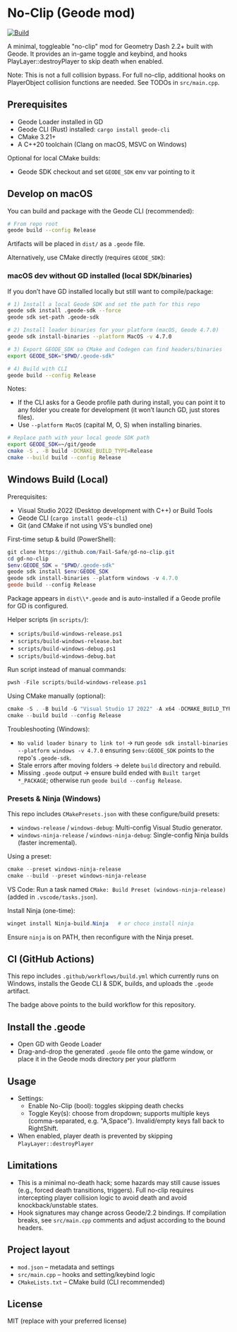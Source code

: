 # No-Clip (Geode mod)

[![Build](https://github.com/Fail-Safe/gd-no-clip/actions/workflows/build.yml/badge.svg)](https://github.com/Fail-Safe/gd-no-clip/actions/workflows/build.yml)

A minimal, toggleable "no-clip" mod for Geometry Dash 2.2+ built with Geode.
It provides an in-game toggle and keybind, and hooks PlayLayer::destroyPlayer to
skip death when enabled.

Note: This is not a full collision bypass. For full no-clip, additional hooks on
PlayerObject collision functions are needed. See TODOs in `src/main.cpp`.

## Prerequisites
- Geode Loader installed in GD
- Geode CLI (Rust) installed: `cargo install geode-cli`
- CMake 3.21+
- A C++20 toolchain (Clang on macOS, MSVC on Windows)

Optional for local CMake builds:
- Geode SDK checkout and set `GEODE_SDK` env var pointing to it

## Develop on macOS
You can build and package with the Geode CLI (recommended):

```sh
# From repo root
geode build --config Release
```

Artifacts will be placed in `dist/` as a `.geode` file.

Alternatively, use CMake directly (requires `GEODE_SDK`):
### macOS dev without GD installed (local SDK/binaries)
If you don’t have GD installed locally but still want to compile/package:

```sh
# 1) Install a local Geode SDK and set the path for this repo
geode sdk install .geode-sdk --force
geode sdk set-path .geode-sdk

# 2) Install loader binaries for your platform (macOS, Geode 4.7.0)
geode sdk install-binaries --platform MacOS -v 4.7.0

# 3) Export GEODE_SDK so CMake and Codegen can find headers/binaries
export GEODE_SDK="$PWD/.geode-sdk"

# 4) Build with CLI
geode build --config Release
```

Notes:
- If the CLI asks for a Geode profile path during install, you can point it to any folder you create for development (it won’t launch GD, just stores files).
- Use `--platform MacOS` (capital M, O, S) when installing binaries.


```sh
# Replace path with your local geode SDK path
export GEODE_SDK=~/git/geode
cmake -S . -B build -DCMAKE_BUILD_TYPE=Release
cmake --build build --config Release
```

## Windows Build (Local)
Prerequisites:
- Visual Studio 2022 (Desktop development with C++) or Build Tools
- Geode CLI (`cargo install geode-cli`)
- Git (and CMake if not using VS's bundled one)

First-time setup & build (PowerShell):
```powershell
git clone https://github.com/Fail-Safe/gd-no-clip.git
cd gd-no-clip
$env:GEODE_SDK = "$PWD/.geode-sdk"
geode sdk install $env:GEODE_SDK
geode sdk install-binaries --platform windows -v 4.7.0
geode build --config Release
```
Package appears in `dist\\*.geode` and is auto-installed if a Geode profile for GD is configured.

Helper scripts (in `scripts/`):
- `scripts/build-windows-release.ps1`
- `scripts/build-windows-release.bat`
- `scripts/build-windows-debug.ps1`
- `scripts/build-windows-debug.bat`

Run script instead of manual commands:
```powershell
pwsh -File scripts/build-windows-release.ps1
```

Using CMake manually (optional):
```powershell
cmake -S . -B build -G "Visual Studio 17 2022" -A x64 -DCMAKE_BUILD_TYPE=Release
cmake --build build --config Release
```

Troubleshooting (Windows):
- `No valid loader binary to link to!` -> run `geode sdk install-binaries --platform windows -v 4.7.0` ensuring `$env:GEODE_SDK` points to the repo's `.geode-sdk`.
- Stale errors after moving folders -> delete `build` directory and rebuild.
- Missing `.geode` output -> ensure build ended with `Built target *_PACKAGE`; otherwise run `geode build --config Release`.

### Presets & Ninja (Windows)
This repo includes `CMakePresets.json` with these configure/build presets:
- `windows-release` / `windows-debug`: Multi-config Visual Studio generator.
- `windows-ninja-release` / `windows-ninja-debug`: Single-config Ninja builds (faster incremental).

Using a preset:
```powershell
cmake --preset windows-ninja-release
cmake --build --preset windows-ninja-release
```

VS Code: Run a task named `CMake: Build Preset (windows-ninja-release)` (added in `.vscode/tasks.json`).

Install Ninja (one-time):
```powershell
winget install Ninja-build.Ninja   # or choco install ninja
```
Ensure `ninja` is on PATH, then reconfigure with the Ninja preset.

## CI (GitHub Actions)
This repo includes `.github/workflows/build.yml` which currently runs on Windows, installs the Geode CLI & SDK, builds, and uploads the `.geode` artifact.

The badge above points to the build workflow for this repository.

## Install the .geode
- Open GD with Geode Loader
- Drag-and-drop the generated `.geode` file onto the game window, or place it in
  the Geode mods directory per your platform

## Usage
- Settings:
  - Enable No-Clip (bool): toggles skipping death checks
  - Toggle Key(s): choose from dropdown; supports multiple keys (comma-separated, e.g. "A,Space"). Invalid/empty keys fall back to RightShift.
- When enabled, player death is prevented by skipping `PlayLayer::destroyPlayer`

## Limitations
- This is a minimal no-death hack; some hazards may still cause issues (e.g.,
  forced death transitions, triggers). Full no-clip requires intercepting player
  collision logic to avoid death and avoid knockback/unstable states.
- Hook signatures may change across Geode/2.2 bindings. If compilation breaks,
  see `src/main.cpp` comments and adjust according to the bound headers.

## Project layout
- `mod.json` – metadata and settings
- `src/main.cpp` – hooks and setting/keybind logic
- `CMakeLists.txt` – CMake build (CLI recommended)

## License
MIT (replace with your preferred license)
